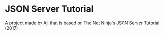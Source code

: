 # JSON Server Tutorial
A project made by Aji that is based on The Net Ninja's JSON Server Tutorial (2017)
